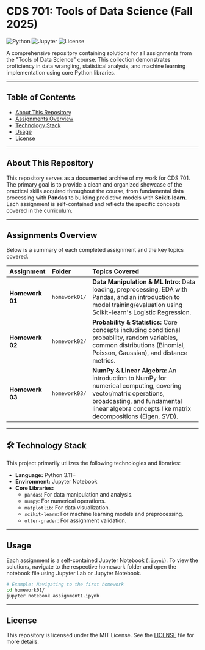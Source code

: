 # CDS 701: Tools of Data Science (Fall 2025)

![Python](https://img.shields.io/badge/Python-3.11+-blue.svg)
![Jupyter](https://img.shields.io/badge/Environment-Jupyter-orange)
![License](https://img.shields.io/badge/License-MIT-green.svg)

A comprehensive repository containing solutions for all assignments from the "Tools of Data Science" course. This collection demonstrates proficiency in data wrangling, statistical analysis, and machine learning implementation using core Python libraries.

---

##  Table of Contents
* [About This Repository](#-about-this-repository)
* [Assignments Overview](#-assignments-overview)
* [Technology Stack](#-technology-stack)
* [Usage](#-usage)
* [License](#-license)

---

## About This Repository

This repository serves as a documented archive of my work for CDS 701. The primary goal is to provide a clean and organized showcase of the practical skills acquired throughout the course, from fundamental data processing with **Pandas** to building predictive models with **Scikit-learn**. Each assignment is self-contained and reflects the specific concepts covered in the curriculum.

---

## Assignments Overview

Below is a summary of each completed assignment and the key topics covered.

| Assignment | Folder | Topics Covered |
| :--- | :--- | :--- |
| **Homework 01** | `homework01/` | **Data Manipulation & ML Intro:** Data loading, preprocessing, EDA with Pandas, and an introduction to model training/evaluation using Scikit-learn's Logistic Regression. |
| **Homework 02** | `homework02/` | **Probability & Statistics:** Core concepts including conditional probability, random variables, common distributions (Binomial, Poisson, Gaussian), and distance metrics. |
| **Homework 03** | `homework03/` |  **NumPy & Linear Algebra:** An introduction to NumPy for numerical computing, covering vector/matrix operations, broadcasting, and fundamental linear algebra concepts like matrix decompositions (Eigen, SVD). |

---

## 🛠 Technology Stack

This project primarily utilizes the following technologies and libraries:

* **Language:** Python 3.11+
* **Environment:** Jupyter Notebook
* **Core Libraries:**
    * `pandas`: For data manipulation and analysis.
    * `numpy`: For numerical operations.
    * `matplotlib`: For data visualization.
    * `scikit-learn`: For machine learning models and preprocessing.
    * `otter-grader`: For assignment validation.

---

## Usage

Each assignment is a self-contained Jupyter Notebook (`.ipynb`). To view the solutions, navigate to the respective homework folder and open the notebook file using Jupyter Lab or Jupyter Notebook.

```bash
# Example: Navigating to the first homework
cd homework01/
jupyter notebook assignment1.ipynb
```

---

## License

This repository is licensed under the MIT License. See the [LICENSE](LICENSE) file for more details.

